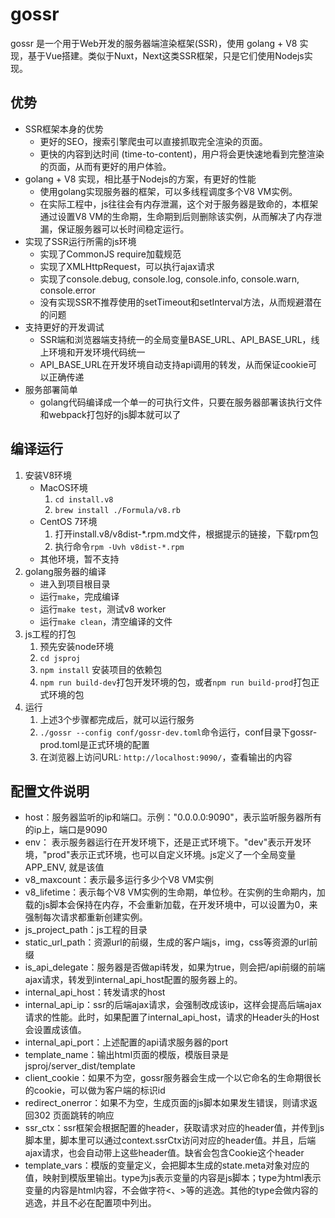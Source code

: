 # gossr

gossr 是一个用于Web开发的服务器端渲染框架(SSR)，使用 golang + V8 实现，基于Vue搭建。类似于Nuxt，Next这类SSR框架，只是它们使用Nodejs实现。

## 优势
- SSR框架本身的优势
   - 更好的SEO，搜索引擎爬虫可以直接抓取完全渲染的页面。
   - 更快的内容到达时间 (time-to-content)，用户将会更快速地看到完整渲染的页面，从而有更好的用户体验。
- golang + V8 实现，相比基于Nodejs的方案，有更好的性能
   - 使用golang实现服务器的框架，可以多线程调度多个V8 VM实例。
   - 在实际工程中，js往往会有内存泄漏，这个对于服务器是致命的，本框架通过设置V8 VM的生命期，生命期到后则删除该实例，从而解决了内存泄漏，保证服务器可以长时间稳定运行。
- 实现了SSR运行所需的js环境
   - 实现了CommonJS require加载规范
   - 实现了XMLHttpRequest，可以执行ajax请求
   - 实现了console.debug, console.log, console.info, console.warn, console.error
   - 没有实现SSR不推荐使用的setTimeout和setInterval方法，从而规避潜在的问题
- 支持更好的开发调试
   - SSR端和浏览器端支持统一的全局变量BASE_URL、API_BASE_URL，线上环境和开发环境代码统一
   - API_BASE_URL在开发环境自动支持api调用的转发，从而保证cookie可以正确传递
- 服务部署简单
   - golang代码编译成一个单一的可执行文件，只要在服务器部署该执行文件和webpack打包好的js脚本就可以了
  
## 编译运行
1. 安装V8环境
   - MacOS环境
      1. `cd install.v8`
      2. `brew install ./Formula/v8.rb`
   - CentOS 7环境
      1. 打开install.v8/v8dist-*.rpm.md文件，根据提示的链接，下载rpm包
      2. 执行命令`rpm -Uvh v8dist-*.rpm`
   - 其他环境，暂不支持
2. golang服务器的编译
   - 进入到项目根目录
   - 运行`make`，完成编译
   - 运行`make test`，测试v8 worker
   - 运行`make clean`，清空编译的文件
3. js工程的打包
   1. 预先安装node环境
   2. `cd jsproj`
   3. `npm install` 安装项目的依赖包
   4. `npm run build-dev`打包开发环境的包，或者`npm run build-prod`打包正式环境的包
4. 运行
   1. 上述3个步骤都完成后，就可以运行服务
   2. `./gossr --config conf/gossr-dev.toml`命令运行，conf目录下gossr-prod.toml是正式环境的配置
   3. 在浏览器上访问URL: `http://localhost:9090/`，查看输出的内容
   
## 配置文件说明
   - host：服务器监听的ip和端口。示例："0.0.0.0:9090"，表示监听服务器所有的ip上，端口是9090
   - env： 表示服务器运行在开发环境下，还是正式环境下。"dev"表示开发环境，"prod"表示正式环境，也可以自定义环境。js定义了一个全局变量APP_ENV, 就是该值
   - v8_maxcount：表示最多运行多少个V8 VM实例
   - v8_lifetime：表示每个V8 VM实例的生命期，单位秒。在实例的生命期内，加载的js脚本会保持在内存，不会重新加载，在开发环境中，可以设置为0，来强制每次请求都重新创建实例。
   - js_project_path：js工程的目录
   - static_url_path：资源url的前缀，生成的客户端js，img，css等资源的url前缀
   - is_api_delegate：服务器是否做api转发，如果为true，则会把/api前缀的前端ajax请求，转发到internal_api_host配置的服务器上的。
   - internal_api_host：转发请求的host
   - internal_api_ip：ssr的后端ajax请求，会强制改成该ip，这样会提高后端ajax请求的性能。此时，如果配置了internal_api_host，请求的Header头的Host会设置成该值。
   - internal_api_port：上述配置的api请求服务器的port
   - template_name：输出html页面的模版，模版目录是 jsproj/server_dist/template
   - client_cookie：如果不为空，gossr服务器会生成一个以它命名的生命期很长的cookie，可以做为客户端的标识id
   - redirect_onerror：如果不为空，生成页面的js脚本如果发生错误，则请求返回302 页面跳转的响应
   - ssr_ctx：ssr框架会根据配置的header，获取请求对应的header值，并传到js脚本里，脚本里可以通过context.ssrCtx访问对应的header值。并且，后端ajax请求，也会自动带上这些header值。缺省会包含Cookie这个header
   - template_vars：模版的变量定义，会把脚本生成的state.meta对象对应的值，映射到模版里输出。type为js表示变量的内容是js脚本；type为html表示变量的内容是html内容，不会做字符<、>等的逃逸。其他的type会做内容的逃逸，并且不必在配置项中列出。